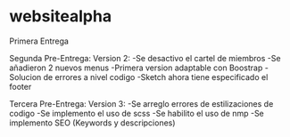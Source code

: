 # websitealpha
Primera Entrega

Segunda Pre-Entrega:
Version 2:
-Se desactivo el cartel de miembros
-Se añadieron 2 nuevos menus
-Primera version adaptable con Boostrap
-Solucion de errores a nivel codigo
-Sketch ahora tiene especificado el footer


Tercera Pre-Entrega:
Version 3:
-Se arreglo errores de estilizaciones de codigo
-Se implemento el uso de scss
-Se habilito el uso de nmp
-Se implemento SEO (Keywords y descripciones)
